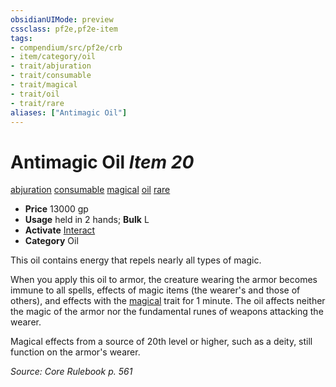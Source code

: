 ```yaml
---
obsidianUIMode: preview
cssclass: pf2e,pf2e-item
tags:
- compendium/src/pf2e/crb
- item/category/oil
- trait/abjuration
- trait/consumable
- trait/magical
- trait/oil
- trait/rare
aliases: ["Antimagic Oil"]
---
```

# Antimagic Oil *Item 20*  
[abjuration](/rules/traits/abjuration.md)  [consumable](/rules/traits/consumable.md)  [magical](/rules/traits/magical.md)  [oil](/rules/traits/oil.md)  [rare](/rules/traits/rare.md)  

- **Price** 13000 gp
- **Usage** held in 2 hands; **Bulk** L
- **Activate** [Interact](/rules/actions/interact.md)
- **Category** Oil

This oil contains energy that repels nearly all types of magic.

When you apply this oil to armor, the creature wearing the armor becomes immune to all spells, effects of magic items (the wearer's and those of others), and effects with the [magical](/rules/traits/magical.md) trait for 1 minute. The oil affects neither the magic of the armor nor the fundamental runes of weapons attacking the wearer.

Magical effects from a source of 20th level or higher, such as a deity, still function on the armor's wearer.

*Source: Core Rulebook p. 561*
